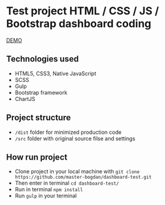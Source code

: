 # Test project HTML / CSS / JS / Bootstrap dashboard coding  
[DEMO](https://master-bogdan.github.io/dashboard-test/)   
## Technologies used
- HTML5, CSS3, Native JavaScript
- SCSS
- Gulp
- Bootstrap framework
- ChartJS
## Project structure
- `/dist` folder for minimized production code
- `/src` folder with original source filse and settings
## How run project
- Clone project in your local machine with `git clone https://github.com/master-bogdan/dashboard-test.git`
- Then enter in terminal `cd dashboard-test/`
- Run in terminal `npm install`
- Run `gulp` in your terminal

